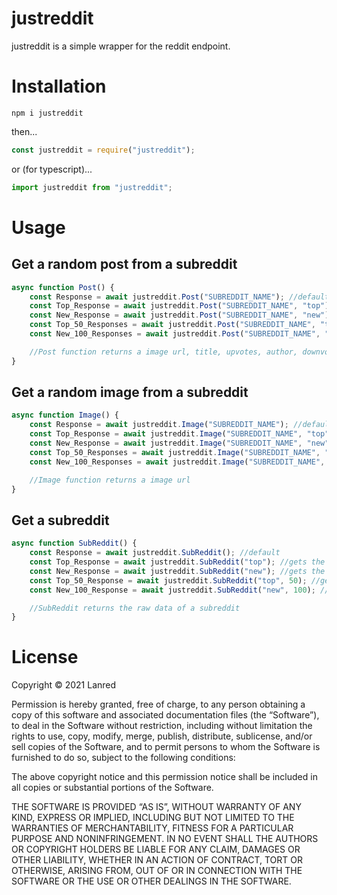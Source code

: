 # justreddit

justreddit is a simple wrapper for the reddit endpoint.

# Installation

```
npm i justreddit
```

then...

```js
const justreddit = require("justreddit");
```

or (for typescript)...

```ts
import justreddit from "justreddit";
```

# Usage

## Get a random post from a subreddit
```js
async function Post() {
    const Response = await justreddit.Post("SUBREDDIT_NAME"); //default
    const Top_Response = await justreddit.Post("SUBREDDIT_NAME", "top"); //gets the top posts
    const New_Response = await justreddit.Post("SUBREDDIT_NAME", "new"); //gets the new posts
    const Top_50_Responses = await justreddit.Post("SUBREDDIT_NAME", "top", 50); //gets the top posts with a limit of 50 posts
    const New_100_Responses = await justreddit.Post("SUBREDDIT_NAME", "new", 100); //gets the new posts with a limit of 100 posts

    //Post function returns a image url, title, upvotes, author, downvotes, and text
}
```

## Get a random image from a subreddit
```js
async function Image() {
    const Response = await justreddit.Image("SUBREDDIT_NAME"); //default function
    const Top_Response = await justreddit.Image("SUBREDDIT_NAME", "top"); //gets the top images
    const New_Response = await justreddit.Image("SUBREDDIT_NAME", "new"); //gets the new images
    const Top_50_Responses = await justreddit.Image("SUBREDDIT_NAME", "top", 50); //gets the top images with a limit of 50 images
    const New_100_Responses = await justreddit.Image("SUBREDDIT_NAME", "new", 100); //gets the new images with a limit of 100 images

    //Image function returns a image url
}
```

## Get a subreddit
```js
async function SubReddit() {
    const Response = await justreddit.SubReddit(); //default
    const Top_Response = await justreddit.SubReddit("top"); //gets the top subreddits
    const New_Response = await justreddit.SubReddit("new"); //gets the new subreddits
    const Top_50_Response = await justreddit.SubReddit("top", 50); //gets the top subreddits with a limit of 50 subreddits
    const New_100_Response = await justreddit.SubReddit("new", 100); //gets the new subreddits with a limit of 50 subreddits

    //SubReddit returns the raw data of a subreddit
}
```

# License

Copyright © 2021 Lanred

Permission is hereby granted, free of charge, to any person obtaining a copy of this software and associated documentation files (the “Software”), to deal in the Software without restriction, including without limitation the rights to use, copy, modify, merge, publish, distribute, sublicense, and/or sell copies of the Software, and to permit persons to whom the Software is furnished to do so, subject to the following conditions:

The above copyright notice and this permission notice shall be included in all copies or substantial portions of the Software.

THE SOFTWARE IS PROVIDED “AS IS”, WITHOUT WARRANTY OF ANY KIND, EXPRESS OR IMPLIED, INCLUDING BUT NOT LIMITED TO THE WARRANTIES OF MERCHANTABILITY, FITNESS FOR A PARTICULAR PURPOSE AND NONINFRINGEMENT. IN NO EVENT SHALL THE AUTHORS OR COPYRIGHT HOLDERS BE LIABLE FOR ANY CLAIM, DAMAGES OR OTHER LIABILITY, WHETHER IN AN ACTION OF CONTRACT, TORT OR OTHERWISE, ARISING FROM, OUT OF OR IN CONNECTION WITH THE SOFTWARE OR THE USE OR OTHER DEALINGS IN THE SOFTWARE.